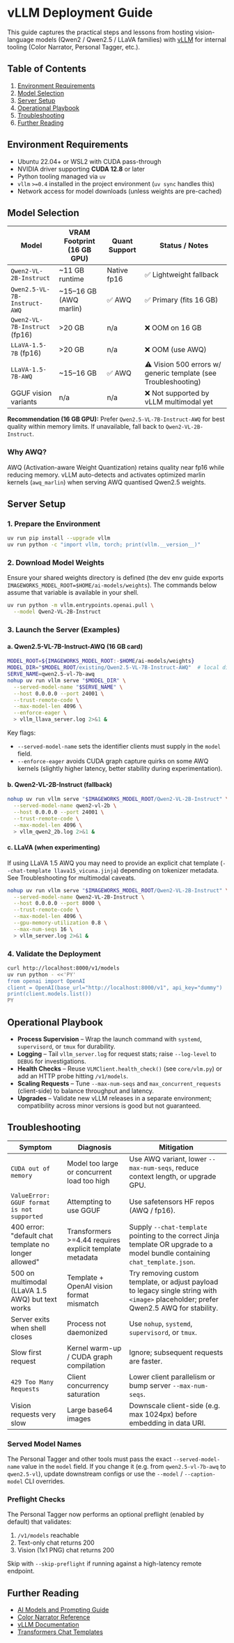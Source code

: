 # vLLM Deployment Guide

This guide captures the practical steps and lessons from hosting vision-language models (Qwen2 / Qwen2.5 / LLaVA families) with [vLLM](https://vllm.ai/) for internal tooling (Color Narrator, Personal Tagger, etc.).

## Table of Contents

1. [Environment Requirements](#environment-requirements)
2. [Model Selection](#model-selection)
3. [Server Setup](#server-setup)
4. [Operational Playbook](#operational-playbook)
5. [Troubleshooting](#troubleshooting)
6. [Further Reading](#further-reading)

## Environment Requirements

- Ubuntu 22.04+ or WSL2 with CUDA pass-through
- NVIDIA driver supporting **CUDA 12.8** or later
- Python tooling managed via `uv`
- `vllm` `>=0.4` installed in the project environment (`uv sync` handles this)
- Network access for model downloads (unless weights are pre-cached)

## Model Selection

| Model | VRAM Footprint (16 GB GPU) | Quant Support | Status / Notes |
|-------|----------------------------|---------------|----------------|
| `Qwen2-VL-2B-Instruct` | ~11 GB runtime | Native fp16 | ✅ Lightweight fallback |
| `Qwen2.5-VL-7B-Instruct-AWQ` | ~15–16 GB (AWQ marlin) | ✅ AWQ | ✅ Primary (fits 16 GB) |
| `Qwen2-VL-7B-Instruct` (fp16) | >20 GB | n/a | ❌ OOM on 16 GB |
| `LLaVA-1.5-7B` (fp16) | >20 GB | n/a | ❌ OOM (use AWQ) |
| `LLaVA-1.5-7B-AWQ` | ~15–16 GB | ✅ AWQ | ⚠ Vision 500 errors w/ generic template (see Troubleshooting) |
| GGUF vision variants | n/a | n/a | ❌ Not supported by vLLM multimodal yet |

**Recommendation (16 GB GPU):** Prefer `Qwen2.5-VL-7B-Instruct-AWQ` for best quality within memory limits. If unavailable, fall back to `Qwen2-VL-2B-Instruct`.

### Why AWQ?
AWQ (Activation-aware Weight Quantization) retains quality near fp16 while reducing memory. vLLM auto-detects and activates optimized marlin kernels (`awq_marlin`) when serving AWQ quantised Qwen2.5 weights.

## Server Setup

### 1. Prepare the Environment
```bash
uv run pip install --upgrade vllm
uv run python -c "import vllm, torch; print(vllm.__version__)"
```

### 2. Download Model Weights
Ensure your shared weights directory is defined (the dev env guide exports
`IMAGEWORKS_MODEL_ROOT=$HOME/ai-models/weights`). The commands below assume that
variable is available in your shell.

```bash
uv run python -m vllm.entrypoints.openai.pull \
  --model Qwen2-VL-2B-Instruct
```

### 3. Launch the Server (Examples)

#### a. Qwen2.5-VL-7B-Instruct-AWQ (16 GB card)
```bash
MODEL_ROOT=${IMAGEWORKS_MODEL_ROOT:-$HOME/ai-models/weights}
MODEL_DIR="$MODEL_ROOT/existing/Qwen2.5-VL-7B-Instruct-AWQ"  # local directory layout
SERVE_NAME=qwen2.5-vl-7b-awq
nohup uv run vllm serve "$MODEL_DIR" \
  --served-model-name "$SERVE_NAME" \
  --host 0.0.0.0 --port 24001 \
  --trust-remote-code \
  --max-model-len 4096 \
  --enforce-eager \
  > vllm_llava_server.log 2>&1 &
```

Key flags:
- `--served-model-name` sets the identifier clients must supply in the `model` field.
- `--enforce-eager` avoids CUDA graph capture quirks on some AWQ kernels (slightly higher latency, better stability during experimentation).

#### b. Qwen2-VL-2B-Instruct (fallback)
```bash
nohup uv run vllm serve "$IMAGEWORKS_MODEL_ROOT/Qwen2-VL-2B-Instruct" \
  --served-model-name qwen2-vl-2b \
  --host 0.0.0.0 --port 24001 \
  --trust-remote-code \
  --max-model-len 4096 \
  > vllm_qwen2_2b.log 2>&1 &
```

#### c. LLaVA (when experimenting)
If using LLaVA 1.5 AWQ you may need to provide an explicit chat template (`--chat-template llava15_vicuna.jinja`) depending on tokenizer metadata. See Troubleshooting for multimodal caveats.
```bash
nohup uv run vllm serve "$IMAGEWORKS_MODEL_ROOT/Qwen2-VL-2B-Instruct" \
  --served-model-name Qwen2-VL-2B-Instruct \
  --host 0.0.0.0 --port 8000 \
  --trust-remote-code \
  --max-model-len 4096 \
  --gpu-memory-utilization 0.8 \
  --max-num-seqs 16 \
  > vllm_server.log 2>&1 &
```

### 4. Validate the Deployment
```bash
curl http://localhost:8000/v1/models
uv run python - <<'PY'
from openai import OpenAI
client = OpenAI(base_url="http://localhost:8000/v1", api_key="dummy")
print(client.models.list())
PY
```

## Operational Playbook

- **Process Supervision** – Wrap the launch command with `systemd`, `supervisord`, or `tmux` for durability.
- **Logging** – Tail `vllm_server.log` for request stats; raise `--log-level` to `DEBUG` for investigations.
- **Health Checks** – Reuse `VLMClient.health_check()` (see `core/vlm.py`) or add an HTTP probe hitting `/v1/models`.
- **Scaling Requests** – Tune `--max-num-seqs` and `max_concurrent_requests` (client-side) to balance throughput and latency.
- **Upgrades** – Validate new vLLM releases in a separate environment; compatibility across minor versions is good but not guaranteed.

## Troubleshooting

| Symptom | Diagnosis | Mitigation |
|---------|-----------|------------|
| `CUDA out of memory` | Model too large or concurrent load too high | Use AWQ variant, lower `--max-num-seqs`, reduce context length, or upgrade GPU. |
| `ValueError: GGUF format is not supported` | Attempting to use GGUF | Use safetensors HF repos (AWQ / fp16). |
| 400 error: "default chat template no longer allowed" | Transformers >=4.44 requires explicit template metadata | Supply `--chat-template` pointing to the correct Jinja template OR upgrade to a model bundle containing `chat_template.json`. |
| 500 on multimodal (LLaVA 1.5 AWQ) but text works | Template + OpenAI vision format mismatch | Try removing custom template, or adjust payload to legacy single string with `<image>` placeholder; prefer Qwen2.5 AWQ for stability. |
| Server exits when shell closes | Process not daemonized | Use `nohup`, `systemd`, `supervisord`, or `tmux`. |
| Slow first request | Kernel warm-up / CUDA graph compilation | Ignore; subsequent requests are faster. |
| `429 Too Many Requests` | Client concurrency saturation | Lower client parallelism or bump server `--max-num-seqs`. |
| Vision requests very slow | Large base64 images | Downscale client-side (e.g. max 1024px) before embedding in data URI. |

### Served Model Names
The Personal Tagger and other tools must pass the exact `--served-model-name` value in the `model` field. If you change it (e.g. from `qwen2.5-vl-7b-awq` to `qwen2.5-vl`), update downstream configs or use the `--model` / `--caption-model` CLI overrides.

### Preflight Checks
The Personal Tagger now performs an optional preflight (enabled by default) that validates:
1. `/v1/models` reachable
2. Text-only chat returns 200
3. Vision (1x1 PNG) chat returns 200

Skip with `--skip-preflight` if running against a high-latency remote endpoint.

## Further Reading

- [AI Models and Prompting Guide](ai-models-and-prompting.md)
- [Color Narrator Reference](color-narrator-reference.md)
- [vLLM Documentation](https://docs.vllm.ai/)
- [Transformers Chat Templates](https://huggingface.co/docs/transformers/main/chat_templating)
